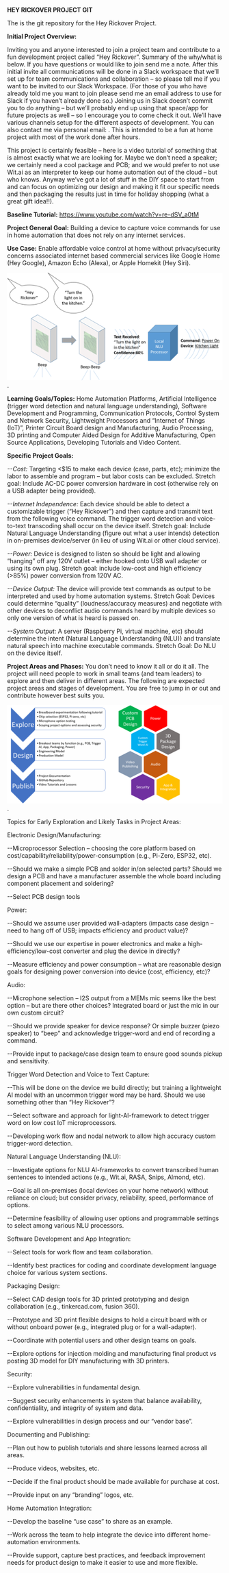 **HEY RICKOVER PROJECT GIT**

The is the git repository for the Hey Rickover Project.

**Initial Project Overview:**

Inviting you and anyone interested to join a project team and contribute to a fun development project called “Hey Rickover”.  Summary of the why/what is below. If you have questions or would like to join send me a note.  After this initial invite all communications will be done in a Slack workspace that we’ll set up for team communications and collaboration – so please tell me if you want to be invited to our Slack Workspace. (For those of you who have already told me you want to join please send me an email address to use for Slack if you haven’t already done so.) Joining us in Slack doesn’t commit you to do anything – but we’ll probably end up using that space/app for future projects as well – so I encourage you to come check it out.  We’ll have various channels setup for the different aspects of development. You can also contact me via personal email: <removed>.  This is intended to be a fun at home project with most of the work done after hours.

This project is certainly feasible – here is a video tutorial of something that is almost exactly what we are looking for.  Maybe we don’t need a speaker; we certainly need a cool package and PCB; and we would prefer to not use Wit.ai as an interpreter to keep our home automation out of the cloud – but who knows.  Anyway we’ve got a lot of stuff in the DIY space to start from and can focus on optimizing our design and making it fit our specific needs and then packaging the results just in time for holiday shopping (what a great gift idea!!).   

**Baseline Tutorial:** https://www.youtube.com/watch?v=re-dSV_a0tM

**Project General Goal:**  Building a device to capture voice commands for use in home automation that does not rely on any internet services.

**Use Case:** Enable affordable voice control at home without privacy/security concerns associated internet based commercial services like Google Home (Hey Google), Amazon Echo (Alexa), or Apple Homekit (Hey Siri).

![Image of use case flow](cartoon-flow.png "Image of use case flow").

**Learning Goals/Topics:** Home Automation Platforms, Artificial Intelligence (trigger word detection and natural language understanding), Software Development and Programming, Communication Protocols, Control System and Network Security, Lightweight Processors and “Internet of Things (IoT)”, Printer Circuit Board design and Manufacturing, Audio Processing, 3D printing and Computer Aided Design for Additive Manufacturing, Open Source Applications, Developing Tutorials and Video Content.

**Specific Project Goals:**

*--Cost:* Targeting <$15 to make each device (case, parts, etc); minimize the labor to assemble and program – but labor costs can be excluded.  Stretch goal: Include AC-DC power conversion hardware in cost (otherwise rely on a USB adapter being provided).

*--Internet Independence:*  Each device should be able to detect a customizable trigger (“Hey Rickover”) and then capture and transmit text from the following voice command.  The trigger word detection and voice-to-text transcoding shall occur on the device itself. Stretch goal: Include Natural Language Understanding (figure out what a user intends) detection in on-premises device/server (in lieu of using Wit.ai or other cloud service).

*--Power:* Device is designed to listen so should be light and allowing “hanging” off any 120V outlet – either hooked onto USB wall adapter or using its own plug.  Stretch goal: include low-cost and high efficiency (>85%) power conversion from 120V AC.

*--Device Output:* The device will provide text commands as output to be interpreted and used by home automation systems.  Stretch Goal: Devices could determine “quality” (loudness/accuracy measures) and negotiate with other devices to deconflict audio commands heard by multiple devices so only one version of what is heard is passed on.

*--System Output:* A server (Raspberry Pi, virtual machine, etc) should determine the intent (Natural Language Understanding (NLU)) and translate natural speech into machine executable commands. Stretch Goal:  Do NLU on the device itself.

**Project Areas and Phases:**  You don’t need to know it all or do it all.  The project will need people to work in small teams (and team leaders) to explore and then deliver in different areas.  The following are expected project areas and stages of development.  You are free to jump in or out and contribute however best suits you.

![Image of project phases and areas](project-areas.png "Image of project phases and areas").

Topics for Early Exploration and Likely Tasks in Project Areas:

Electronic Design/Manufacturing:  

--Microprocessor Selection – choosing the core platform based on cost/capability/reliability/power-consumption (e.g., Pi-Zero, ESP32, etc).

--Should we make a simple PCB and solder in/on selected parts?  Should we design a PCB and have a manufacturer assemble the whole board including component placement and soldering?

--Select PCB design tools

Power:

--Should we assume user provided wall-adapters (impacts case design – need to hang off of USB; impacts efficiency and product value)?

--Should we use our expertise in power electronics and make a high-efficiency/low-cost converter and plug the device in directly?

--Measure efficiency and power consumption – what are reasonable design goals for designing power conversion into device (cost, efficiency, etc)?

Audio:

--Microphone selection – I2S output from a MEMs mic seems like the best option – but are there other choices? Integrated board or just the mic in our own custom circuit?

--Should we provide speaker for device response?  Or simple buzzer (piezo speaker) to “beep” and acknowledge trigger-word and end of recording a command.

--Provide input to package/case design team to ensure good sounds pickup and sensitivity.

Trigger Word Detection and Voice to Text Capture:

--This will be done on the device we build directly; but training a lightweight AI model with an uncommon trigger word may be hard.  Should we use something other than “Hey Rickover”?

--Select software and approach for light-AI-framework to detect trigger word on low cost IoT microprocessors.

--Developing work flow and nodal network to allow high accuracy custom trigger-word detection.

Natural Language Understanding (NLU):

--Investigate options for NLU AI-frameworks to convert transcribed human sentences to intended actions (e.g., Wit.ai, RASA, Snips, Almond, etc).

--Goal is all on-premises (local devices on your home network) without reliance on cloud; but consider privacy, reliability, speed, performance of options.

--Determine feasibility of allowing user options and programmable settings to select among various NLU processors.

Software Development and App Integration:

--Select tools for work flow and team collaboration.

--Identify best practices for coding and coordinate development language choice for various system sections.

Packaging Design:

--Select CAD design tools for 3D printed prototyping and design collaboration (e.g., tinkercad.com, fusion 360).

--Prototype and 3D print flexible designs to hold a circuit board with or without onboard power (e.g., integrated plug or for a wall-adapter).

--Coordinate with potential users and other design teams on goals.

--Explore options for injection molding and manufacturing final product vs posting 3D model for DIY manufacturing with 3D printers.

Security:

--Explore vulnerabilities in fundamental design.

--Suggest security enhancements in system that balance availability, confidentiality, and integrity of system and data.

--Explore vulnerabilities in design process and our “vendor base”.

Documenting and Publishing:

--Plan out how to publish tutorials and share lessons learned across all areas.

--Produce videos, websites, etc.

--Decide if the final product should be made available for purchase at cost.

--Provide input on any “branding” logos, etc.

Home Automation Integration:

--Develop the baseline “use case” to share as an example.

--Work across the team to help integrate the device into different home-automation environments.

--Provide support, capture best practices, and feedback improvement needs for product design to make it easier to use and more flexible.

